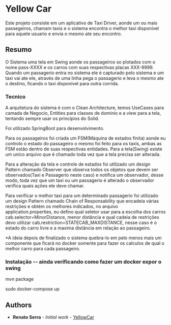 # Yellow Car

Este projeto consiste em um aplicativo de Taxi Driver, aonde um ou mais passegeiros, chamam taxis e o sistema encontra o melhor taxi disponível para aquele usuario e envia o mesmo ate seu encontro.

## Resumo

O Sistema  uma tela em Swing aonde os passageiros so plotados com o nome pass-XXXX e os carros com suas respectivas placas XXX-9999.
Quando um passagerio entra no sistema ele é capturado pelo sistema e um taxi vai ate ele, através de uma linha pega o passagerio e leva o mesmo ate o destino, ficando o taxi disponivel para outra corrida.

### Tecnico

A arquitetura do sistema é com o Clean Architecture, temos UseCases para camada de Negocio, Entities para classes de dominio e a view para a tela, tentando sempre usar os princípios do Solid.

Foi utilizado SpringBoot para desenvolvimento.

Para os passageiros foi criada um FSM(Máquina de estados finita) aonde eu controlo o estado do passageiro o mesmo foi feito para os taxis, ambas as FSM estão dentro de suas respectivas entidades.
Para a tela(Swing) existe um unico arquivo que é chamado toda vez que a tela precisa ser alterada.

Para a alteração da tela e controle de estados foi utilizado um design Pattern chamado Observer que observa todos os objetos que devem ser observados(Taxi e Passagerio neste caso) e notifica um observador, desse modo, toda vez que um taxi ou um passagerio é alterado o observador verifica quais ações ele deve chamar.

Para verificar o melhor taxi para um determinado passagerio foi utilizado um design Pattern chamado Chain of Responsability que encadeia várias restrições e obtém os melhores indicados, no arquivo application.properties, eu defino qual seletor usar para a escolha dos carros cab.selector=MinorDistance, menor distância  e qual cadeia de restrições devo utilizar cab.restriction=STATECAB_MAXDISTANCE, nesse caso é o estado do carro livre e a maxima distância em relação ao passageiro.

*A ideia depois de finalizado o sistema  quebra-lo em pelo menos mais um componente que ficará no docker somente para fazer os calculos de qual o melhor carro para cada passageiro.



### Instalação -- ainda verificando como fazer um docker expor o swing

mvn package

sudo docker-compose up


## Authors

* **Renato Serra** - *Initial work* - [YellowCar](https://github.com/serrarenato/yellowcar)




